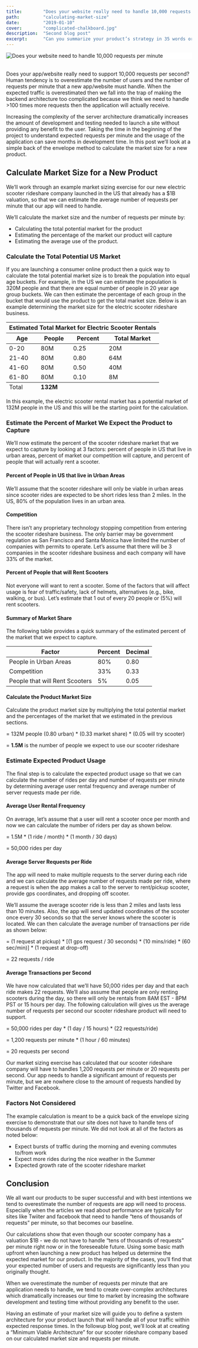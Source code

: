 ```yaml
---
title:        "Does your website really need to handle 10,000 requests per minute?"
path:         "calculating-market-size"
date:         "2019-01-10"
cover:        "complicated-chalkboard.jpg"
description:  "Second blog post"
excerpt:      "Can you summarize your product’s strategy in 35 words or less? If yes, can your colleagues put it the same way? Organizations fail to appreciate the necessity of having a simple, clear, succinct strategy statement that everyone can internalize and use as a guiding light for making difficult product choices."
---
```


<div style="background-color:#ffffff;margin-bottom:2.00rem;">
  <img  src     = "./complicated-chalkboard.jpg" 
        class   = "img-fluid"
        style   = "max-height:256px;" 
        alt     = "Does your website need to handle 10,000 requests per minute" 
  />
</div>

Does your app/website really need to support 10,000 requests per second? Human tendency is to overestimate the number of users and the number of requests per minute that a new app/website must handle. When the expected traffic is overestimated then we fall into the trap of making the backend architecture too complicated because we think we need to handle >100 times more requests then the application will actually receive. 

Increasing the complexity of the server architecture dramatically increases the amount of development and testing needed to launch a site without providing any benefit to the user. Taking the time in the beginning of the project to understand expected requests per minute and the usage of the application can save months in development time. In this post we’ll look at a simple back of the envelope method to calculate the market size for a new product.

## Calculate Market Size for a New Product
We’ll work through an example market sizing exercise for our new electric scooter rideshare company launched in the US that already has a $1B valuation, so that we can estimate the average number of requests per minute that our app will need to handle. 

We’ll calculate the market size and the number of requests per minute by: 
* Calculating the total potential market for the product
* Estimating the percentage of the market our product will capture
* Estimating the average use of the product.

### Calculate the Total Potential US Market
If you are launching a consumer online product then a quick way to calculate the total potential market size is to break the population into equal age buckets. For example, in the US we can estimate the population is 320M people and that there are equal number of people in 20 year age group buckets. We can then estimate the percentage of each group in the bucket that would use the product to get the total market size. Below is an example determining the market size for the electric scooter rideshare business.

<table  class="table table-hover">
  <thead>
    <tr class="table-primary">
      <th colspan="4">
        Estimated Total Market for Electric Scooter Rentals
      </th>
    </tr>
    <tr>
      <th class="text-center">Age</th>
      <th class="text-right">People</th>
      <th class="text-right">Percent</th>
      <th class="text-right">Total Market</th>
    </tr>
  </thead>
  <tbody>
    <tr>
      <td class="text-center">0-20</td>
      <td class="text-right">80M</td>
      <td class="text-right">0.25</td>
      <td class="text-right">20M</td>
    </tr>
    <tr>
      <td class="text-center">21-40</td>
      <td class="text-right">80M</td>
      <td class="text-right">0.80</td>
      <td class="text-right">64M</td>
    </tr>
    <tr>
      <td class="text-center">41-60</td>
      <td class="text-right">80M</td>
      <td class="text-right">0.50</td>
      <td class="text-right">40M</td>
    </tr>
    <tr>
      <td class="text-center">61-80</td>
      <td class="text-right">80M</td>
      <td class="text-right">0.10</td>
      <td class="text-right">8M</td>
    </tr>
  </tbody>
  <tfoot>
    <tr class="bg-primary">
      <td class="text-center"> Total </td>
      <td class="text-right" colspan="3" style="font-weight:bold;">
        132M
      </td>
    </tr>
  </tfoot>
</table>

In this example, the electric scooter rental market has a potential market of 132M people in the US and this will be the starting point for the calculation.

### Estimate the Percent of Market We Expect the Product to Capture
We’ll now estimate the percent of the scooter rideshare market that we expect to capture by looking at 3 factors: percent of people in US that live in urban areas, percent of market our competition will capture, and percent of people that will actually rent a scooter.

#### Percent of People in US that live in Urban Areas
We’ll assume that the scooter rideshare will only be viable in urban areas since scooter rides are expected to be short rides less than 2 miles. In the US, 80% of the population lives in an urban area.

#### Competition
There isn’t any proprietary technology stopping competition from entering the scooter rideshare business. The only barrier may be government regulation as San Francisco and Santa Monica have limited the number of companies with permits to operate. Let’s assume that there will be 3 companies in the scooter rideshare business and each company will have 33% of the market.

#### Percent of People that will Rent Scooters
Not everyone will want to rent a scooter. Some of the factors that will affect usage is fear of traffic/safety, lack of helmets, alternatives (e.g., bike, walking, or bus). Let’s estimate that 1 out of every 20 people or (5%) will rent scooters.

#### Summary of Market Share
The following table provides a quick summary of the estimated percent of the market that we expect to capture.

<table  class="table table-hover">
  <thead>
    <tr class="table-primary">
      <th>Factor</th>
      <th class="text-right">Percent</th>
      <th class="text-right">Decimal</th>
    </tr>
  </thead>
  <tbody>
    <tr>
      <td>People in Urban Areas</td>
      <td class="text-right">80%</td>
      <td class="text-right">0.80</td>
    </tr>
    <tr>
      <td>Competition</td>
      <td class="text-right">33%</td>
      <td class="text-right">0.33</td>
    </tr>
    <tr>
      <td>People that will Rent Scooters</td>
      <td class="text-right">5%</td>
      <td class="text-right">0.05</td>
    </tr>
  </tbody> 
</table>

#### Calculate the Product Market Size
Calculate the product market size by multiplying the total potential market and the percentages of the market that we estimated in the previous sections.

= 132M people (0.80 urban) \* (0.33 market share) \* (0.05 will try scooter) 

= **1.5M** is the number of people we expect to use our scooter rideshare

### Estimate Expected Product Usage
The final step is to calculate the expected product usage so that we can calculate the number of rides per day and number of requests per minute by determining average user rental frequency and average number of server requests made per ride.

#### Average User Rental Frequency
On average, let’s assume that a user will rent a scooter once per month and now we can calculate the number of riders per day as shown below.

= 1.5M * (1 ride / month) * (1 month / 30 days) 

=  50,000 rides per day

#### Average Server Requests per Ride
The app will need to make multiple requests to the server during each ride and we can calculate the average number of requests made per ride, where a request is when the app makes a call to the server to rent/pickup scooter, provide gps coordinates, and dropping off scooter.

We’ll assume the average scooter ride is less than 2 miles and lasts less than 10 minutes. Also, the app will send updated coordinates of the scooter once every 30 seconds so that the server knows where the scooter is located. We can then calculate the average number of transactions per ride as shown below:

= (1 request at pickup) \* [(1 gps request / 30 seconds) \* (10 mins/ride) \* (60 sec/min)] \* (1 request at drop-off)

= 22 requests / ride

#### Average Transactions per Second
We have now calculated that we’ll have 50,000 rides per day and that each ride makes 22 requests. We’ll also assume that people are only renting scooters during the day, so there will only be rentals from 8AM EST - 8PM PST or 15 hours per day. The following calculation will gives us the average number of requests per second our scooter rideshare product will need to support.

= 50,000 rides per day * (1 day / 15 hours) * (22 requests/ride)

= 1,200 requests per minute * (1 hour / 60 minutes)

= 20 requests per second

Our market sizing exercise has calculated that our scooter rideshare company will have to handles 1,200 requests per minute or 20 requests per second. Our app needs to handle a significant amount of requests per minute, but we are nowhere close to the amount of requests handled by Twitter and Facebook.

### Factors Not Considered
The example calculation is meant to be a quick back of the envelope sizing exercise to demonstrate that our site does not have to handle tens of thousands of requests per minute. We did not look at all of the factors as noted below:
* Expect bursts of traffic during the morning and evening commutes to/from work
* Expect more rides during the nice weather in the Summer
* Expected growth rate of the scooter rideshare market

## Conclusion
We all want our products to be super successful and with best intentions we tend to overestimate the number of requests are app will need to process. Especially when the articles we read about performance are typically for sites like Twiiter and facebook that need to handle “tens of thousands of requests” per minute, so that becomes our baseline.

Our calculations show that even though our scooter company has a valuation $1B - we do not have to handle “tens of thousands of requests” per minute right now or in the foreseeable future.
Using some basic math upfront when launching a new product has helped us determine the expected market for our product. In the majority of the cases, you’ll find that your expected number of users and requests are significantly less than you originally thought. 

When we overestimate the number of requests per minute that are application needs to handle, we tend to create over-complex architectures which dramatically increases our time to market by increasing the software development and testing time without providing any benefit to the user.

Having an estimate of your market size will guide you to  define a system architecture for your product launch that will handle all of your traffic within expected response times. In the followup blog post, we’ll look at at creating a “Minimum Viable Architecture” for our scooter rideshare company based on our calculated market size and requests per minute.









